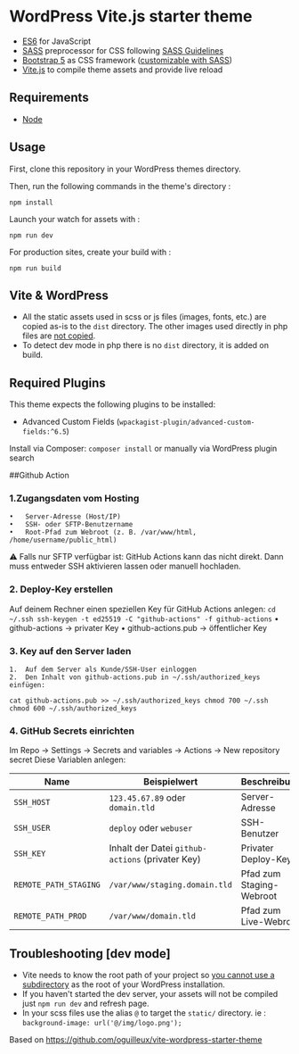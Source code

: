 # WordPress Vite.js starter theme


- [ES6](https://github.com/lukehoban/es6features#readme) for JavaScript
- [SASS](http://sass-lang.com/) preprocessor for CSS following [SASS Guidelines](https://sass-guidelin.es/#the-7-1-pattern)
- [Bootstrap 5](https://getbootstrap.com/docs/5.3/getting-started/introduction/) as CSS framework ([customizable with SASS](https://getbootstrap.com/docs/5.3/customize/sass/))
- [Vite.js](https://vitejs.dev/) to compile theme assets and provide live reload

## Requirements

* [Node](https://nodejs.org/)

## Usage

First, clone this repository in your WordPress themes directory.

Then, run the following commands in the theme's directory :

	npm install

Launch your watch for assets with :

	npm run dev

For production sites, create your build with :

	npm run build

## Vite & WordPress
- All the static assets used in scss or js files (images, fonts, etc.) are copied as-is to the `dist` directory. The other images used directly in php files are <u>not copied</u>.
- To detect dev mode in php there is no `dist` directory, it is added on build.


## Required Plugins
This theme expects the following plugins to be installed:

- Advanced Custom Fields (`wpackagist-plugin/advanced-custom-fields:^6.5`)

Install via Composer:
	`composer install`
or manually via WordPress plugin search


##Github Action
### 1.Zugangsdaten vom Hosting
	•	Server-Adresse (Host/IP)
	•	SSH- oder SFTP-Benutzername
	•	Root-Pfad zum Webroot (z. B. /var/www/html, /home/username/public_html)

⚠️ Falls nur SFTP verfügbar ist: GitHub Actions kann das nicht direkt. Dann muss entweder SSH aktivieren lassen oder manuell hochladen.

### 2. Deploy-Key erstellen

Auf deinem Rechner einen speziellen Key für GitHub Actions anlegen:
  `cd ~/.ssh
  ssh-keygen -t ed25519 -C "github-actions" -f github-actions`
	•	github-actions  → privater Key
	•	github-actions.pub → öffentlicher Key


 ### 3. Key auf den Server laden
	1.	Auf dem Server als Kunde/SSH-User einloggen
	2.	Den Inhalt von github-actions.pub in ~/.ssh/authorized_keys einfügen:

`cat github-actions.pub >> ~/.ssh/authorized_keys
chmod 700 ~/.ssh
chmod 600 ~/.ssh/authorized_keys`

### 4. GitHub Secrets einrichten
Im Repo → Settings → Secrets and variables → Actions → New repository secret
Diese Variablen anlegen:

| Name                | Beispielwert                  | Beschreibung                          |
|---------------------|-------------------------------|--------------------------------------|
| `SSH_HOST`          | `123.45.67.89` oder `domain.tld` | Server-Adresse                        |
| `SSH_USER`          | `deploy` oder `webuser`       | SSH-Benutzer                          |
| `SSH_KEY`           | Inhalt der Datei `github-actions` (privater Key) | Privater Deploy-Key |
| `REMOTE_PATH_STAGING` | `/var/www/staging.domain.tld` | Pfad zum Staging-Webroot              |
| `REMOTE_PATH_PROD`  | `/var/www/domain.tld`         | Pfad zum Live-Webroot                 |



## Troubleshooting [dev mode]

- Vite needs to know the root path of your project so <u>you cannot use a subdirectory</u> as the root of your WordPress installation.
- If you haven't started the dev server, your assets will not be compiled just `npm run dev` and refresh page.
- In your scss files use the alias `@` to target the `static/` directory. ie : `background-image: url('@/img/logo.png');`


Based on https://github.com/oguilleux/vite-wordpress-starter-theme 

